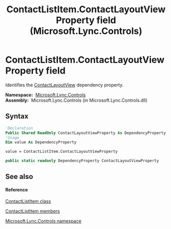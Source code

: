 ﻿---
title: ContactListItem.ContactLayoutViewProperty field (Microsoft.Lync.Controls)
TOCTitle: ContactLayoutViewProperty field
ms:assetid: F:Microsoft.Lync.Controls.ContactListItem.ContactLayoutViewProperty_DI_3_UC_OCS14MrefLyncWPF
ms:mtpsurl: https://msdn.microsoft.com/en-us/library/microsoft.lync.controls.contactlistitem.contactlayoutviewproperty_di_3_uc_ocs14mreflyncwpf(v=office.15)
ms:contentKeyID: 48600845
ms.date: 07/28/2014
mtps_version: v=office.15
f1_keywords:
- Microsoft.Lync.Controls.ContactListItem.ContactLayoutViewProperty
dev_langs:
- CSharp
- JScript
- VB
- other
---

# ContactListItem.ContactLayoutViewProperty field

Identifies the [ContactLayoutView](contactlistitem-contactlayoutview-property-microsoft-lync-controls_1.md) dependency property.

**Namespace:**  [Microsoft.Lync.Controls](microsoft-lync-controls-namespace_1.md)  
**Assembly:**  Microsoft.Lync.Controls (in Microsoft.Lync.Controls.dll)

## Syntax

``` vb
'Declaration
Public Shared ReadOnly ContactLayoutViewProperty As DependencyProperty
'Usage
Dim value As DependencyProperty

value = ContactListItem.ContactLayoutViewProperty
```

``` csharp
public static readonly DependencyProperty ContactLayoutViewProperty
```

## See also

#### Reference

[ContactListItem class](contactlistitem-class-microsoft-lync-controls_1.md)

[ContactListItem members](contactlistitem-members-microsoft-lync-controls_1.md)

[Microsoft.Lync.Controls namespace](microsoft-lync-controls-namespace_1.md)

